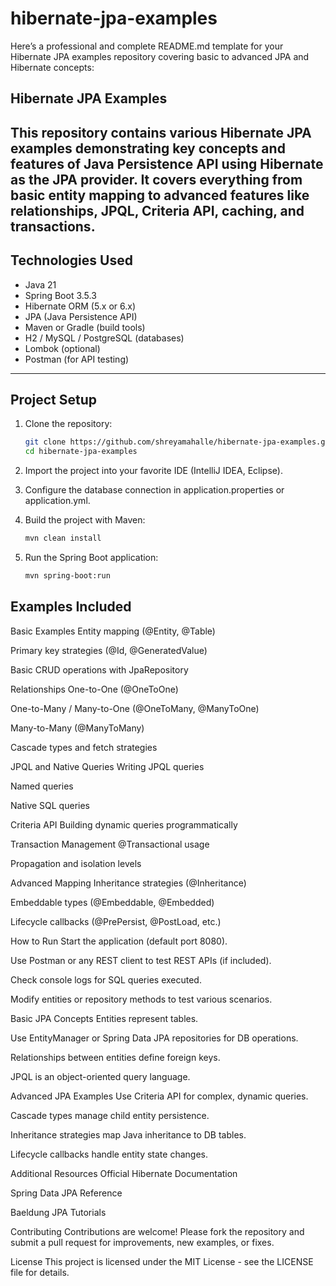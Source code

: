 # hibernate-jpa-examples
Here’s a professional and complete README.md template for your Hibernate JPA examples repository covering basic to advanced JPA and Hibernate concepts:

## Hibernate JPA Examples

This repository contains various Hibernate JPA examples demonstrating key concepts and features of Java Persistence API using Hibernate as the JPA provider. It covers everything from basic entity mapping to advanced features like relationships, JPQL, Criteria API, caching, and transactions.
---

## Technologies Used

- Java 21
- Spring Boot 3.5.3
- Hibernate ORM (5.x or 6.x)
- JPA (Java Persistence API)
- Maven or Gradle (build tools)
- H2 / MySQL / PostgreSQL (databases)
- Lombok (optional)
- Postman (for API testing)

---


## Project Setup

1. Clone the repository:
   ```bash
   git clone https://github.com/shreyamahalle/hibernate-jpa-examples.git
   cd hibernate-jpa-examples
   ```

1. Import the project into your favorite IDE (IntelliJ IDEA, Eclipse).

2. Configure the database connection in application.properties or application.yml.

3. Build the project with Maven:

   ```bash
   mvn clean install
   ```

4. Run the Spring Boot application:
   ```bash
   mvn spring-boot:run
   ```

## Examples Included
Basic Examples
Entity mapping (@Entity, @Table)

Primary key strategies (@Id, @GeneratedValue)

Basic CRUD operations with JpaRepository

Relationships
One-to-One (@OneToOne)

One-to-Many / Many-to-One (@OneToMany, @ManyToOne)

Many-to-Many (@ManyToMany)

Cascade types and fetch strategies

JPQL and Native Queries
Writing JPQL queries

Named queries

Native SQL queries

Criteria API
Building dynamic queries programmatically

Transaction Management
@Transactional usage

Propagation and isolation levels

Advanced Mapping
Inheritance strategies (@Inheritance)

Embeddable types (@Embeddable, @Embedded)

Lifecycle callbacks (@PrePersist, @PostLoad, etc.)

How to Run
Start the application (default port 8080).

Use Postman or any REST client to test REST APIs (if included).

Check console logs for SQL queries executed.

Modify entities or repository methods to test various scenarios.

Basic JPA Concepts
Entities represent tables.

Use EntityManager or Spring Data JPA repositories for DB operations.

Relationships between entities define foreign keys.

JPQL is an object-oriented query language.

Advanced JPA Examples
Use Criteria API for complex, dynamic queries.

Cascade types manage child entity persistence.

Inheritance strategies map Java inheritance to DB tables.

Lifecycle callbacks handle entity state changes.

Additional Resources
Official Hibernate Documentation

Spring Data JPA Reference

Baeldung JPA Tutorials

Contributing
Contributions are welcome! Please fork the repository and submit a pull request for improvements, new examples, or fixes.

License
This project is licensed under the MIT License - see the LICENSE file for details.
